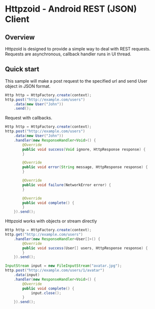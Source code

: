# Httpzoid - Android REST (JSON) Client
## Overview
Httpzoid is designed to provide a simple way to deal with REST requests.
Requests are asynchronous, callback handler runs in UI thread.

## Quick start
This sample will make a post request to the specified url and send User object in JSON format.
```java
Http http = HttpFactory.create(context);
http.post("http://example.com/users")
    .data(new User("John"))
    .send();
```

Request with callbacks.
```java
Http http = HttpFactory.create(context);
http.post("http://example.com/users")
    .data(new User("John"))
    .handler(new ResponseHandler<Void>() {
        @Override
        public void success(Void ignore, HttpResponse response) {
        }

        @Override
        public void error(String message, HttpResponse response) {
        }

        @Override
        public void failure(NetworkError error) {
        }

        @Override
        public void complete() {
        }
    }).send();
```

Httpzoid works with objects or stream directly
```java
Http http = HttpFactory.create(context);
http.get("http://example.com/users")
    .handler(new ResponseHandler<User[]>() {
        @Override
        public void success(User[] users, HttpResponse response) {
        }
    }).send();

InputStream input = new FileInputStream("avatar.jpg");
http.post("http://example.com/users/1/avatar")
    .data(input)
    .handler(new ResponseHandler<Void>() {
        @Override
        public void complete() {
            input.close();
        }
    }).send();
```